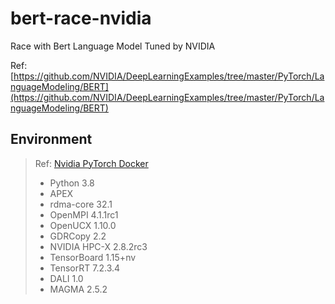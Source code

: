# bert-race-nvidia
 Race with Bert Language Model Tuned by NVIDIA

 Ref: [https://github.com/NVIDIA/DeepLearningExamples/tree/master/PyTorch/LanguageModeling/BERT](https://github.com/NVIDIA/DeepLearningExamples/tree/master/PyTorch/LanguageModeling/BERT)

## Environment

> Ref: [Nvidia PyTorch Docker](https://docs.nvidia.com/deeplearning/frameworks/support-matrix/index.html)
> - Python 3.8
> - APEX
> - rdma-core 32.1
> - OpenMPI 4.1.1rc1
> - OpenUCX 1.10.0
> - GDRCopy 2.2
> - NVIDIA HPC-X 2.8.2rc3
> - TensorBoard 1.15+nv
> - TensorRT 7.2.3.4
> - DALI 1.0
> - MAGMA 2.5.2
